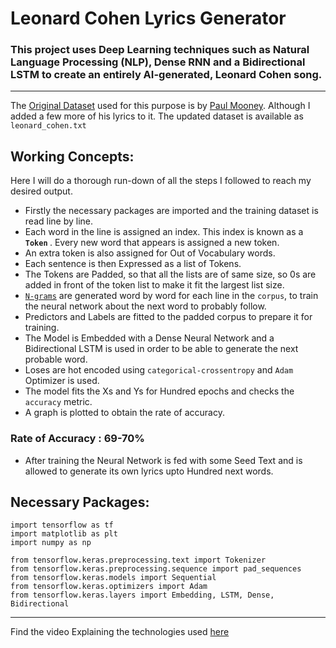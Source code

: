 # Leonard Cohen Lyrics Generator
### This project uses Deep Learning techniques such as Natural Language Processing (NLP), Dense RNN and a Bidirectional LSTM to create an entirely AI-generated, Leonard Cohen song.
---

The [Original Dataset](https://www.kaggle.com/paultimothymooney/poetry?select=leonard-cohen.txt) used for this purpose is by [Paul Mooney](https://www.kaggle.com/paultimothymooney).
Although I added a few more of his lyrics to it. The updated dataset is available as `leonard_cohen.txt`

## Working Concepts:
Here I will do a thorough run-down of all the steps I followed to reach my desired output. 
* Firstly the necessary packages are imported and the training dataset is read line by line.
* Each word in the line is assigned an index. This index is known as a <b> `Token` </b>. Every new word that appears is assigned a new token.
* An extra token is also assigned for Out of Vocabulary words.
* Each sentence is then Expressed as a list of Tokens.
* The Tokens are Padded, so that all the lists are of same size, so 0s are added in front of the token list to make it fit the largest list size.
* [`N-grams`](https://kavita-ganesan.com/what-are-n-grams/#.YLNmdKgzZPY) are generated word by word for each line in the `corpus`, to train the neural network about the next word to probably follow.
* Predictors and Labels are fitted to the padded corpus to prepare it for training.
* The Model is Embedded with a Dense Neural Network and a Bidirectional LSTM is used in order to be able to generate the next probable word.
* Loses are hot encoded using `categorical-crossentropy` and `Adam` Optimizer is used.
* The model fits the Xs and Ys for Hundred epochs and checks the `accuracy` metric.
* A graph is plotted to obtain the rate of accuracy.
### Rate of Accuracy : 69-70%
* After training the Neural Network is fed with some Seed Text and is allowed to generate its own lyrics upto Hundred next words.

## Necessary Packages:
```
import tensorflow as tf
import matplotlib as plt
import numpy as np

from tensorflow.keras.preprocessing.text import Tokenizer
from tensorflow.keras.preprocessing.sequence import pad_sequences
from tensorflow.keras.models import Sequential
from tensorflow.keras.optimizers import Adam
from tensorflow.keras.layers import Embedding, LSTM, Dense, Bidirectional
```

---
Find the video Explaining the technologies used [here](https://www.youtube.com/watch?v=ZMudJXhsUpY)

